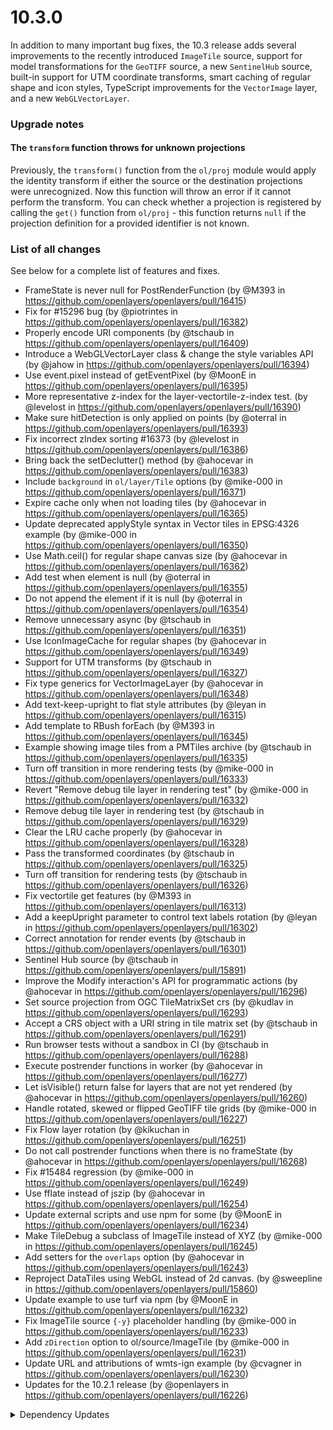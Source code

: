 # 10.3.0

In addition to many important bug fixes, the 10.3 release adds several improvements to the recently introduced `ImageTile` source, support for model transformations for the `GeoTIFF` source, a new `SentinelHub` source, built-in support for UTM coordinate transforms, smart caching of regular shape and icon styles, TypeScript improvements for the `VectorImage` layer, and a new `WebGLVectorLayer`.

### Upgrade notes

#### The `transform` function throws for unknown projections

Previously, the `transform()` function from the `ol/proj` module would apply the identity transform if either the source or the destination projections were unrecognized. Now this function will throw an error if it cannot perform the transform. You can check whether a projection is registered by calling the `get()` function from `ol/proj` - this function returns `null` if the projection definition for a provided identifier is not known.

### List of all changes

See below for a complete list of features and fixes.

 * FrameState is never null for PostRenderFunction (by @M393 in https://github.com/openlayers/openlayers/pull/16415)
 * Fix for #15296 bug (by @piotrintes in https://github.com/openlayers/openlayers/pull/16382)
 * Properly encode URI components (by @tschaub in https://github.com/openlayers/openlayers/pull/16409)
 * Introduce a WebGLVectorLayer class & change the style variables API (by @jahow in https://github.com/openlayers/openlayers/pull/16394)
 * Use event.pixel instead of getEventPixel (by @MoonE in https://github.com/openlayers/openlayers/pull/16395)
 * More representative z-index for the layer-vectortile-z-index test. (by @levelost in https://github.com/openlayers/openlayers/pull/16390)
 * Make sure hitDetection is only applied on points (by @oterral in https://github.com/openlayers/openlayers/pull/16393)
 * Fix incorrect zIndex sorting #16373 (by @levelost in https://github.com/openlayers/openlayers/pull/16386)
 * Bring back the setDeclutter() method (by @ahocevar in https://github.com/openlayers/openlayers/pull/16383)
 * Include `background` in `ol/layer/Tile` options (by @mike-000 in https://github.com/openlayers/openlayers/pull/16371)
 * Expire cache only when not loading tiles (by @ahocevar in https://github.com/openlayers/openlayers/pull/16365)
 * Update deprecated applyStyle syntax in Vector tiles in EPSG:4326 example (by @mike-000 in https://github.com/openlayers/openlayers/pull/16350)
 * Use Math.ceil() for regular shape canvas size (by @ahocevar in https://github.com/openlayers/openlayers/pull/16362)
 * Add test when element is null (by @oterral in https://github.com/openlayers/openlayers/pull/16355)
 * Do not append the element if it is null (by @oterral in https://github.com/openlayers/openlayers/pull/16354)
 * Remove unnecessary async (by @tschaub in https://github.com/openlayers/openlayers/pull/16351)
 * Use IconImageCache for regular shapes (by @ahocevar in https://github.com/openlayers/openlayers/pull/16349)
 * Support for UTM transforms (by @tschaub in https://github.com/openlayers/openlayers/pull/16327)
 * Fix type generics for VectorImageLayer (by @ahocevar in https://github.com/openlayers/openlayers/pull/16348)
 * Add text-keep-upright to flat style attributes (by @leyan in https://github.com/openlayers/openlayers/pull/16315)
 * Add template to RBush forEach (by @M393 in https://github.com/openlayers/openlayers/pull/16345)
 * Example showing image tiles from a PMTiles archive (by @tschaub in https://github.com/openlayers/openlayers/pull/16335)
 * Turn off transition in more rendering tests (by @mike-000 in https://github.com/openlayers/openlayers/pull/16333)
 * Revert "Remove debug tile layer in rendering test" (by @mike-000 in https://github.com/openlayers/openlayers/pull/16332)
 * Remove debug tile layer in rendering test (by @tschaub in https://github.com/openlayers/openlayers/pull/16329)
 * Clear the LRU cache properly (by @ahocevar in https://github.com/openlayers/openlayers/pull/16328)
 * Pass the transformed coordinates (by @tschaub in https://github.com/openlayers/openlayers/pull/16325)
 * Turn off transition for rendering tests (by @tschaub in https://github.com/openlayers/openlayers/pull/16326)
 * Fix vectortile get features (by @M393 in https://github.com/openlayers/openlayers/pull/16313)
 * Add a keepUpright parameter to control text labels rotation (by @leyan in https://github.com/openlayers/openlayers/pull/16302)
 * Correct annotation for render events (by @tschaub in https://github.com/openlayers/openlayers/pull/16301)
 * Sentinel Hub source (by @tschaub in https://github.com/openlayers/openlayers/pull/15891)
 * Improve the Modify interaction's API for programmatic actions (by @ahocevar in https://github.com/openlayers/openlayers/pull/16296)
 * Set source projection from OGC TileMatrixSet crs (by @kudlav in https://github.com/openlayers/openlayers/pull/16293)
 * Accept a CRS object with a URI string in tile matrix set (by @tschaub in https://github.com/openlayers/openlayers/pull/16291)
 * Run browser tests without a sandbox in CI (by @tschaub in https://github.com/openlayers/openlayers/pull/16288)
 * Execute postrender functions in worker (by @ahocevar in https://github.com/openlayers/openlayers/pull/16277)
 * Let isVisible() return false for layers that are not yet rendered (by @ahocevar in https://github.com/openlayers/openlayers/pull/16260)
 * Handle rotated, skewed or flipped GeoTIFF tile grids (by @mike-000 in https://github.com/openlayers/openlayers/pull/16227)
 * Fix Flow layer rotation (by @kikuchan in https://github.com/openlayers/openlayers/pull/16251)
 * Do not call postrender functions when there is no frameState (by @ahocevar in https://github.com/openlayers/openlayers/pull/16268)
 * Fix #15484 regression (by @mike-000 in https://github.com/openlayers/openlayers/pull/16249)
 * Use fflate instead of jszip (by @ahocevar in https://github.com/openlayers/openlayers/pull/16254)
 * Update external scripts and use npm for some (by @MoonE in https://github.com/openlayers/openlayers/pull/16234)
 * Make TileDebug a subclass of ImageTile instead of XYZ (by @mike-000 in https://github.com/openlayers/openlayers/pull/16245)
 * Add setters for the `overlaps` option (by @ahocevar in https://github.com/openlayers/openlayers/pull/16243)
 * Reproject DataTiles using WebGL instead of 2d canvas. (by @sweepline in https://github.com/openlayers/openlayers/pull/15860)
 * Update example to use turf via npm (by @MoonE in https://github.com/openlayers/openlayers/pull/16232)
 * Fix ImageTile source `{-y}` placeholder handling (by @mike-000 in https://github.com/openlayers/openlayers/pull/16233)
 * Add `zDirection` option to ol/source/ImageTile (by @mike-000 in https://github.com/openlayers/openlayers/pull/16231)
 * Update URL and attributions of wmts-ign example (by @cvagner in https://github.com/openlayers/openlayers/pull/16230)
 * Updates for the 10.2.1 release (by @openlayers in https://github.com/openlayers/openlayers/pull/16226)


<details>
  <summary>Dependency Updates</summary>

 * Bump rollup-plugin-external-globals from 0.12.1 to 0.13.0 (by @openlayers in https://github.com/openlayers/openlayers/pull/16398)
 * Bump proj4 from 2.14.0 to 2.15.0 (by @openlayers in https://github.com/openlayers/openlayers/pull/16399)
 * Bump marked from 15.0.1 to 15.0.2 (by @openlayers in https://github.com/openlayers/openlayers/pull/16397)
 * Bump typescript from 5.6.3 to 5.7.2 (by @openlayers in https://github.com/openlayers/openlayers/pull/16400)
 * Bump @types/mocha from 10.0.9 to 10.0.10 (by @openlayers in https://github.com/openlayers/openlayers/pull/16401)
 * Bump puppeteer from 23.8.0 to 23.9.0 (by @openlayers in https://github.com/openlayers/openlayers/pull/16402)
 * Bump @typescript-eslint/parser from 8.14.0 to 8.15.0 (by @openlayers in https://github.com/openlayers/openlayers/pull/16403)
 * Bump rollup from 4.27.3 to 4.27.4 (by @openlayers in https://github.com/openlayers/openlayers/pull/16404)
 * Bump rollup from 4.25.0 to 4.27.3 (by @openlayers in https://github.com/openlayers/openlayers/pull/16384)
 * Bump marked from 15.0.0 to 15.0.1 (by @openlayers in https://github.com/openlayers/openlayers/pull/16375)
 * Bump puppeteer from 23.7.1 to 23.8.0 (by @openlayers in https://github.com/openlayers/openlayers/pull/16377)
 * Bump jsts from 2.11.3 to 2.12.1 (by @openlayers in https://github.com/openlayers/openlayers/pull/16378)
 * Bump rollup-plugin-external-globals from 0.12.0 to 0.12.1 (by @openlayers in https://github.com/openlayers/openlayers/pull/16379)
 * Bump @typescript-eslint/parser from 8.13.0 to 8.14.0 (by @openlayers in https://github.com/openlayers/openlayers/pull/16374)
 * Bump puppeteer from 23.6.1 to 23.7.1 (by @openlayers in https://github.com/openlayers/openlayers/pull/16359)
 * Bump @typescript-eslint/parser from 8.12.2 to 8.13.0 (by @openlayers in https://github.com/openlayers/openlayers/pull/16358)
 * Bump marked from 14.1.3 to 15.0.0 (by @openlayers in https://github.com/openlayers/openlayers/pull/16357)
 * Bump rollup from 4.24.4 to 4.25.0 (by @openlayers in https://github.com/openlayers/openlayers/pull/16356)
 * Bump proj4 from 2.12.1 to 2.14.0 (by @openlayers in https://github.com/openlayers/openlayers/pull/16321)
 * Bump rollup from 4.24.3 to 4.24.4 (by @openlayers in https://github.com/openlayers/openlayers/pull/16337)
 * Bump puppeteer from 23.6.0 to 23.6.1 (by @openlayers in https://github.com/openlayers/openlayers/pull/16338)
 * Bump @typescript-eslint/parser from 8.11.0 to 8.12.2 (by @openlayers in https://github.com/openlayers/openlayers/pull/16339)
 * Bump webpack from 5.95.0 to 5.96.1 (by @openlayers in https://github.com/openlayers/openlayers/pull/16340)
 * Bump mocha from 10.7.3 to 10.8.2 (by @openlayers in https://github.com/openlayers/openlayers/pull/16341)
 * Bump rollup from 4.24.0 to 4.24.3 (by @openlayers in https://github.com/openlayers/openlayers/pull/16330)
 * Bump @typescript-eslint/parser from 8.10.0 to 8.11.0 (by @openlayers in https://github.com/openlayers/openlayers/pull/16319)
 * Bump jsdoc-plugin-typescript from 3.1.0 to 3.2.0 (by @openlayers in https://github.com/openlayers/openlayers/pull/16305)
 * Bump @typescript-eslint/parser from 8.9.0 to 8.10.0 (by @openlayers in https://github.com/openlayers/openlayers/pull/16306)
 * Bump marked from 14.1.2 to 14.1.3 (by @openlayers in https://github.com/openlayers/openlayers/pull/16307)
 * Bump @rollup/plugin-commonjs from 28.0.0 to 28.0.1 (by @openlayers in https://github.com/openlayers/openlayers/pull/16308)
 * Bump puppeteer from 23.5.3 to 23.6.0 (by @openlayers in https://github.com/openlayers/openlayers/pull/16309)
 * Bump jsdoc from 4.0.3 to 4.0.4 (by @openlayers in https://github.com/openlayers/openlayers/pull/16310)
 * Bump typescript from 5.6.2 to 5.6.3 (by @openlayers in https://github.com/openlayers/openlayers/pull/16284)
 * Bump @types/mocha from 10.0.8 to 10.0.9 (by @openlayers in https://github.com/openlayers/openlayers/pull/16281)
 * Bump chroma-js from 3.1.1 to 3.1.2 (by @openlayers in https://github.com/openlayers/openlayers/pull/16283)
 * Bump jsdoc-plugin-typescript from 3.0.0 to 3.1.0 (by @openlayers in https://github.com/openlayers/openlayers/pull/16285)
 * Bump @typescript-eslint/parser from 8.8.0 to 8.9.0 (by @openlayers in https://github.com/openlayers/openlayers/pull/16290)
 * Bump cookie, express and socket.io (by @openlayers in https://github.com/openlayers/openlayers/pull/16275)
 * Bump rollup from 4.22.5 to 4.24.0 (by @openlayers in https://github.com/openlayers/openlayers/pull/16265)
 * Bump @typescript-eslint/parser from 8.7.0 to 8.8.0 (by @openlayers in https://github.com/openlayers/openlayers/pull/16264)
 * Bump puppeteer from 23.4.1 to 23.5.0 (by @openlayers in https://github.com/openlayers/openlayers/pull/16263)
 * Bump jszip from 2.7.0 to 3.8.0 (by @openlayers in https://github.com/openlayers/openlayers/pull/16252)
 * Bump @types/rbush from 3.0.3 to 4.0.0 (by @openlayers in https://github.com/openlayers/openlayers/pull/16239)
 * Bump @typescript-eslint/parser from 8.6.0 to 8.7.0 (by @openlayers in https://github.com/openlayers/openlayers/pull/16237)
 * Bump @rollup/plugin-node-resolve from 15.2.4 to 15.3.0 (by @openlayers in https://github.com/openlayers/openlayers/pull/16236)
 * Bump @rollup/plugin-commonjs from 26.0.1 to 28.0.0 (by @openlayers in https://github.com/openlayers/openlayers/pull/16235)
 * Bump puppeteer from 23.4.0 to 23.4.1 (by @openlayers in https://github.com/openlayers/openlayers/pull/16238)
 * Bump rollup from 4.22.4 to 4.22.5 (by @openlayers in https://github.com/openlayers/openlayers/pull/16240)
 * Bump webpack from 5.94.0 to 5.95.0 (by @openlayers in https://github.com/openlayers/openlayers/pull/16241)


</details>
